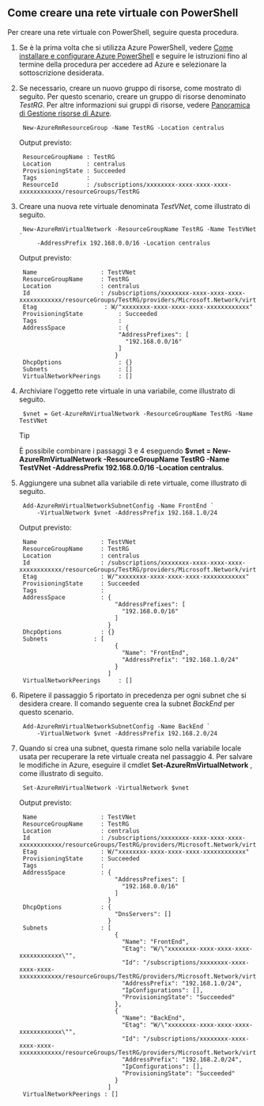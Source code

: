 ## <a name="how-to-create-a-vnet-using-powershell"></a>Come creare una rete virtuale con PowerShell
Per creare una rete virtuale con PowerShell, seguire questa procedura.

1. Se è la prima volta che si utilizza Azure PowerShell, vedere [Come installare e configurare Azure PowerShell](/powershell/azureps-cmdlets-docs) e seguire le istruzioni fino al termine della procedura per accedere ad Azure e selezionare la sottoscrizione desiderata.
2. Se necessario, creare un nuovo gruppo di risorse, come mostrato di seguito. Per questo scenario, creare un gruppo di risorse denominato *TestRG*. Per altre informazioni sui gruppi di risorse, vedere [Panoramica di Gestione risorse di Azure](../articles/azure-resource-manager/resource-group-overview.md).
   
        New-AzureRmResourceGroup -Name TestRG -Location centralus
   
    Output previsto:
   
        ResourceGroupName : TestRG
        Location          : centralus
        ProvisioningState : Succeeded
        Tags              :
        ResourceId        : /subscriptions/xxxxxxxx-xxxx-xxxx-xxxx-xxxxxxxxxxxx/resourceGroups/TestRG    
3. Creare una nuova rete virtuale denominata *TestVNet*, come illustrato di seguito.
   
        New-AzureRmVirtualNetwork -ResourceGroupName TestRG -Name TestVNet `
            -AddressPrefix 192.168.0.0/16 -Location centralus    
   
    Output previsto:
   
        Name                  : TestVNet
        ResourceGroupName     : TestRG
        Location              : centralus
        Id                    : /subscriptions/xxxxxxxx-xxxx-xxxx-xxxx-xxxxxxxxxxxx/resourceGroups/TestRG/providers/Microsoft.Network/virtualNetworks/TestVNet
        Etag                   : W/"xxxxxxxx-xxxx-xxxx-xxxx-xxxxxxxxxxxx"
        ProvisioningState          : Succeeded
        Tags                       : 
        AddressSpace               : {
                                   "AddressPrefixes": [
                                     "192.168.0.0/16"
                                   ]
                                  }
        DhcpOptions                : {}
        Subnets                    : []
        VirtualNetworkPeerings     : []
4. Archiviare l'oggetto rete virtuale in una variabile, come illustrato di seguito.
   
        $vnet = Get-AzureRmVirtualNetwork -ResourceGroupName TestRG -Name TestVNet
   
   > [!TIP]
   > È possibile combinare i passaggi 3 e 4 eseguendo **$vnet = New-AzureRmVirtualNetwork -ResourceGroupName TestRG -Name TestVNet -AddressPrefix 192.168.0.0/16 -Location centralus**.
   > 
   > 
5. Aggiungere una subnet alla variabile di rete virtuale, come illustrato di seguito.
   
        Add-AzureRmVirtualNetworkSubnetConfig -Name FrontEnd `
            -VirtualNetwork $vnet -AddressPrefix 192.168.1.0/24
   
    Output previsto:
   
        Name                  : TestVNet
        ResourceGroupName     : TestRG
        Location              : centralus
        Id                    : /subscriptions/xxxxxxxx-xxxx-xxxx-xxxx-xxxxxxxxxxxx/resourceGroups/TestRG/providers/Microsoft.Network/virtualNetworks/TestVNet
        Etag                  : W/"xxxxxxxx-xxxx-xxxx-xxxx-xxxxxxxxxxxx"
        ProvisioningState     : Succeeded
        Tags                  :
        AddressSpace          : {
                                  "AddressPrefixes": [
                                    "192.168.0.0/16"
                                  ]
                                }
        DhcpOptions           : {}
        Subnets             : [
                                  {
                                    "Name": "FrontEnd",
                                    "AddressPrefix": "192.168.1.0/24"
                                  }
                                ]
        VirtualNetworkPeerings     : []
6. Ripetere il passaggio 5 riportato in precedenza per ogni subnet che si desidera creare. Il comando seguente crea la subnet *BackEnd* per questo scenario.
   
        Add-AzureRmVirtualNetworkSubnetConfig -Name BackEnd `
            -VirtualNetwork $vnet -AddressPrefix 192.168.2.0/24
7. Quando si crea una subnet, questa rimane solo nella variabile locale usata per recuperare la rete virtuale creata nel passaggio 4. Per salvare le modifiche in Azure, eseguire il cmdlet **Set-AzureRmVirtualNetwork** , come illustrato di seguito.
   
        Set-AzureRmVirtualNetwork -VirtualNetwork $vnet    
   
    Output previsto:
   
        Name                  : TestVNet
        ResourceGroupName     : TestRG
        Location              : centralus
        Id                    : /subscriptions/xxxxxxxx-xxxx-xxxx-xxxx-xxxxxxxxxxxx/resourceGroups/TestRG/providers/Microsoft.Network/virtualNetworks/TestVNet
        Etag                  : W/"xxxxxxxx-xxxx-xxxx-xxxx-xxxxxxxxxxxx"
        ProvisioningState     : Succeeded
        Tags                  :
        AddressSpace          : {
                                  "AddressPrefixes": [
                                    "192.168.0.0/16"
                                  ]
                                }
        DhcpOptions           : {
                                  "DnsServers": []
                                }
        Subnets               : [
                                  {
                                    "Name": "FrontEnd",
                                    "Etag": "W/\"xxxxxxxx-xxxx-xxxx-xxxx-xxxxxxxxxxxx\"",
                                    "Id": "/subscriptions/xxxxxxxx-xxxx-xxxx-xxxx-xxxxxxxxxxxx/resourceGroups/TestRG/providers/Microsoft.Network/virtualNetworks/TestVNet/subnets/FrontEnd",
                                    "AddressPrefix": "192.168.1.0/24",
                                    "IpConfigurations": [],
                                    "ProvisioningState": "Succeeded"
                                  },
                                  {
                                    "Name": "BackEnd",
                                    "Etag": "W/\"xxxxxxxx-xxxx-xxxx-xxxx-xxxxxxxxxxxx\"",
                                    "Id": "/subscriptions/xxxxxxxx-xxxx-xxxx-xxxx-xxxxxxxxxxxx/resourceGroups/TestRG/providers/Microsoft.Network/virtualNetworks/TestVNet/subnets/BackEnd",
                                    "AddressPrefix": "192.168.2.0/24",
                                    "IpConfigurations": [],
                                    "ProvisioningState": "Succeeded"
                                  }
                                ]
        VirtualNetworkPeerings : []



<!--HONumber=Jan17_HO3-->


